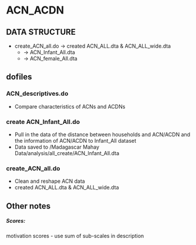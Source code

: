 # ACN_ACDN

## DATA STRUCTURE

- create_ACN_all.do -> created ACN_ALL.dta & ACN_ALL_wide.dta
  - -> ACN_Infant_All.dta
  - -> ACN_female_All.dta
  

   

## dofiles

### ACN_descriptives.do
- Compare characteristics of ACNs and ACDNs

### create ACN_Infant_All.do

- Pull in the data of the distance between households and ACN/ACDN and the information of ACN/ACDN to Infant_All dataset
- Data saved to /Madagascar Mahay Data/analysis/all_create/ACN_Infant_All.dta


### create_ACN_all.do

- Clean and reshape ACN data
- created ACN_ALL.dta & ACN_ALL_wide.dta

## Other notes

##### Scores:
motivation scores - use sum of sub-scales in description
